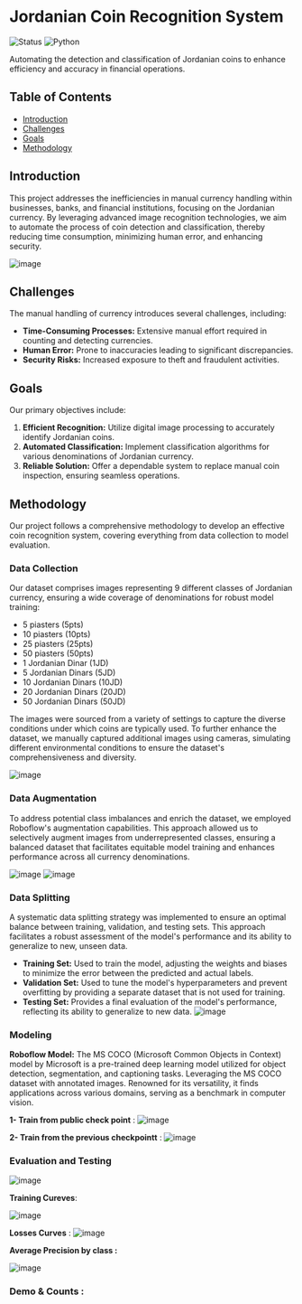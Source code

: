 # Jordanian Coin Recognition System

![Status](https://img.shields.io/badge/status-in%20progress-yellow)
![Python](https://img.shields.io/badge/python-3.8-blue.svg)

Automating the detection and classification of Jordanian coins to enhance efficiency and accuracy in financial operations.

## Table of Contents
- [Introduction](#introduction)
- [Challenges](#challenges)
- [Goals](#goals)
- [Methodology](#methodology)

## Introduction
This project addresses the inefficiencies in manual currency handling within businesses, banks, and financial institutions, focusing on the Jordanian currency. By leveraging advanced image recognition technologies, we aim to automate the process of coin detection and classification, thereby reducing time consumption, minimizing human error, and enhancing security.

![image](https://github.com/nooralsmadi/JordanCurrencyDetection/assets/71272030/31461bfb-3ebf-4278-8528-d5d8dbb1a8a1)


## Challenges
The manual handling of currency introduces several challenges, including:
- **Time-Consuming Processes:** Extensive manual effort required in counting and detecting currencies.
- **Human Error:** Prone to inaccuracies leading to significant discrepancies.
- **Security Risks:** Increased exposure to theft and fraudulent activities.

## Goals
Our primary objectives include:
1. **Efficient Recognition:** Utilize digital image processing to accurately identify Jordanian coins.
2. **Automated Classification:** Implement classification algorithms for various denominations of Jordanian currency.
3. **Reliable Solution:** Offer a dependable system to replace manual coin inspection, ensuring seamless operations.


## Methodology

Our project follows a comprehensive methodology to develop an effective coin recognition system, covering everything from data collection to model evaluation.

### Data Collection

Our dataset comprises images representing 9 different classes of Jordanian currency, ensuring a wide coverage of denominations for robust model training:

- 5 piasters (5pts)
- 10 piasters (10pts)
- 25 piasters (25pts)
- 50 piasters (50pts)
- 1 Jordanian Dinar (1JD)
- 5 Jordanian Dinars (5JD)
- 10 Jordanian Dinars (10JD)
- 20 Jordanian Dinars (20JD)
- 50 Jordanian Dinars (50JD)

The images were sourced from a variety of settings to capture the diverse conditions under which coins are typically used. To further enhance the dataset, we manually captured additional images using cameras, simulating different environmental conditions to ensure the dataset's comprehensiveness and diversity.

![image](https://github.com/nooralsmadi/JordanCurrencyDetection/assets/71272030/a967116a-7f56-4fe9-82fb-8828989452bb)


### Data Augmentation

To address potential class imbalances and enrich the dataset, we employed Roboflow's augmentation capabilities. This approach allowed us to selectively augment images from underrepresented classes, ensuring a balanced dataset that facilitates equitable model training and enhances performance across all currency denominations.

![image](https://github.com/nooralsmadi/JordanCurrencyDetection/assets/71272030/69e9d47a-bb3c-4fa3-83a0-ce5b12af085a)
![image](https://github.com/nooralsmadi/JordanCurrencyDetection/assets/71272030/0ed27886-b4a7-4906-aa8d-8f28ce530738)



### Data Splitting

A systematic data splitting strategy was implemented to ensure an optimal balance between training, validation, and testing sets. This approach facilitates a robust assessment of the model's performance and its ability to generalize to new, unseen data.

- **Training Set:** Used to train the model, adjusting the weights and biases to minimize the error between the predicted and actual labels.
- **Validation Set:** Used to tune the model's hyperparameters and prevent overfitting by providing a separate dataset that is not used for training.
- **Testing Set:** Provides a final evaluation of the model's performance, reflecting its ability to generalize to new data.
![image](https://github.com/nooralsmadi/JordanCurrencyDetection/assets/71272030/a38a43e1-ccc9-4bb8-9d08-a2297854fd56)


### Modeling

**Roboflow Model:**
The MS COCO  (Microsoft Common Objects in Context) model by Microsoft is a pre-trained deep learning model utilized for object detection, segmentation, and captioning tasks. Leveraging the MS COCO dataset with annotated images. Renowned for its versatility, it finds applications across various domains, serving as a benchmark in computer vision.

**1- Train from public check point** :
![image](https://github.com/nooralsmadi/JordanCurrencyDetection/assets/71272030/dc5b58ad-61c6-44a9-a552-c17e35867750)

**2- Train from the previous checkpointt** :
![image](https://github.com/nooralsmadi/JordanCurrencyDetection/assets/71272030/0b594c04-8a71-4d11-ae92-42c72393fdc7)



### Evaluation and Testing

![image](https://github.com/nooralsmadi/JordanCurrencyDetection/assets/71272030/2b06452a-fdbb-46dc-82ad-602ec8237448)

**Training Cureves**:

![image](https://github.com/nooralsmadi/JordanCurrencyDetection/assets/71272030/eb5618c0-3ce8-4470-ac68-711d6e2d26da)

**Losses Curves** :
![image](https://github.com/nooralsmadi/JordanCurrencyDetection/assets/71272030/c97103cb-62d2-4f0c-84ca-ce671709ff73)

**Average Precision by class :**

![image](https://github.com/nooralsmadi/JordanCurrencyDetection/assets/71272030/bdc2a957-ef01-48ef-a406-c13a7e8070d2)

### Demo & Counts : 






